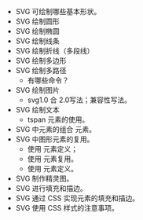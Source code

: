 * SVG 可绘制哪些基本形状。
* SVG 绘制圆形
* SVG 绘制椭圆
* SVG 绘制线条
* SVG 绘制折线（多段线）
* SVG 绘制多边形
* SVG 绘制多路径
	- 有哪些命令？
* SVG 绘制图片
	- svg1.0 合 2.0写法；兼容性写法。
* SVG 绘制文本
	- tspan 元素的使用。
* SVG 中元素的组合 <g> 元素。
* SVG 中图形元素的复用。
	- 使用 <defs> 元素定义；
	- 使用 <use> 元素复用。
	- 使用 <symbols> 元素定义。
* SVG 制作精灵图。	
* SVG 进行填充和描边。
* SVG 通过 CSS 实现元素的填充和描边。
* SVG 使用 CSS 样式的注意事项。


